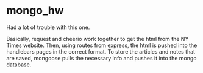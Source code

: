# mongo_hw

Had a lot of trouble with this one.

Basically, request and cheerio work together to get the html from the NY Times website. Then, using routes from express, the html is pushed into the handlebars pages in the correct format. To store the articles and notes that are saved, mongoose pulls the necessary info and pushes it into the mongo database.
